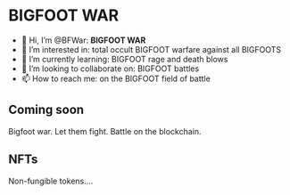 # BIGFOOT WAR
- 👋 Hi, I’m @BFWar: **BIGFOOT WAR**
- 👀 I’m interested in: total occult BIGFOOT warfare against all BIGFOOTS
- 🌱 I’m currently learning: BIGFOOT rage and death blows
- 💞️ I’m looking to collaborate on: BIGFOOT battles
- 📫 How to reach me: on the BIGFOOT field of battle

<!---
BFWar/BFWar is a ✨ special ✨ repository because its `README.md` (this file) appears on your GitHub profile.
You can click the Preview link to take a look at your changes.
--->

## Coming soon
Bigfoot war. Let them fight. Battle on the blockchain.

## NFTs
Non-fungible tokens....
